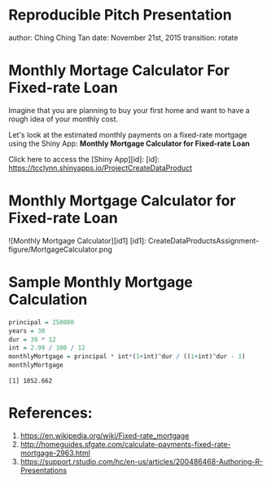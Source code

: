 Reproducible Pitch Presentation
========================================================
author: Ching Ching Tan
date: November 21st, 2015
transition: rotate

Monthly Mortage Calculator For Fixed-rate Loan
========================================================

Imagine that you are planning to buy your first home and 
want to have a rough idea of your monthly cost. 

Let's look at the estimated monthly payments on a 
fixed-rate mortgage using the Shiny App: 
**Monthly Mortgage Calculator for Fixed-rate Loan**   

Click here to access the [Shiny App][id]:
[id]: https://tcclynn.shinyapps.io/ProjectCreateDataProduct


Monthly Mortgage Calculator for Fixed-rate Loan
========================================================
![Monthly Mortgage Calculator][id1]
[id1]: CreateDataProductsAssignment-figure/MortgageCalculator.png

Sample Monthly Mortgage Calculation
========================================================


```r
principal = 250000
years = 30
dur = 30 * 12
int = 2.99 / 100 / 12
monthlyMortgage = principal * int*(1+int)^dur / ((1+int)^dur - 1)
monthlyMortgage    
```

```
[1] 1052.662
```


References:
========================================================
1. https://en.wikipedia.org/wiki/Fixed-rate_mortgage
2. http://homeguides.sfgate.com/calculate-payments-fixed-rate-mortgage-2963.html
3. https://support.rstudio.com/hc/en-us/articles/200486468-Authoring-R-Presentations
